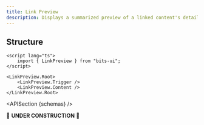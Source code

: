 ```yaml
---
title: Link Preview
description: Displays a summarized preview of a linked content's details or information.
---
```


<script>
	import { APISection, ComponentPreview, LinkPreviewDemo } from '@/components'
	export let schemas;
</script>

<ComponentPreview name="link-preview-demo" comp="LinkPreview">

<LinkPreviewDemo slot="preview" />

</ComponentPreview>

## Structure

```svelte
<script lang="ts">
	import { LinkPreview } from "bits-ui";
</script>

<LinkPreview.Root>
	<LinkPreview.Trigger />
	<LinkPreview.Content />
</LinkPreview.Root>
```

<APISection {schemas} />

🚧 **UNDER CONSTRUCTION** 🚧
